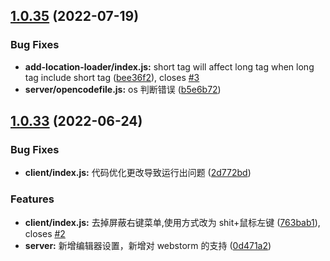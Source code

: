 ## [1.0.35](https://github.com/chana1024/linzhinan-vue-code-link/compare/v1.0.33...v1.0.35) (2022-07-19)

### Bug Fixes

- **add-location-loader/index.js:** short tag will affect long tag when long tag include short tag ([bee36f2](https://github.com/chana1024/linzhinan-vue-code-link/commit/bee36f2dcfb4a4742dd4928f1ba20ebe38ab5688)), closes [#3](https://github.com/chana1024/linzhinan-vue-code-link/issues/3)
- **server/opencodefile.js:** os 判断错误 ([b5e6b72](https://github.com/chana1024/linzhinan-vue-code-link/commit/b5e6b72744a394caf76f5bff126223878852af3e))

## [1.0.33](https://github.com/chana1024/linzhinan-vue-code-link/compare/0d471a2b7ec8ee1ba95c060beeaa66a150f560e1...v1.0.33) (2022-06-24)

### Bug Fixes

- **client/index.js:** 代码优化更改导致运行出问题 ([2d772bd](https://github.com/chana1024/linzhinan-vue-code-link/commit/2d772bde8fb2cc2e9f9b4df0105b47c533cd45e2))

### Features

- **client/index.js:** 去掉屏蔽右键菜单,使用方式改为 shit+鼠标左键 ([763bab1](https://github.com/chana1024/linzhinan-vue-code-link/commit/763bab1bee93a3102a2ed1729ca8b4565501c887)), closes [#2](https://github.com/chana1024/linzhinan-vue-code-link/issues/2)
- **server:** 新增编辑器设置，新增对 webstorm 的支持 ([0d471a2](https://github.com/chana1024/linzhinan-vue-code-link/commit/0d471a2b7ec8ee1ba95c060beeaa66a150f560e1))
